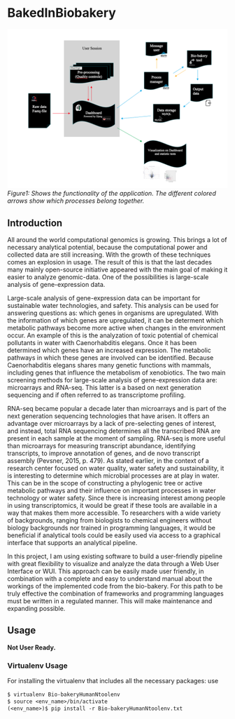 # BakedInBiobakery

![Flowchart application](media/Flowchart/flowchart.jpeg)
*Figure1: Shows the functionality of the application. The different colored arrows show which processes belong together.*

## Introduction


All around the world computational genomics is growing. This brings a lot of necessary analytical potential, because the computational power and collected data are still increasing. With the growth of these techniques comes an explosion in usage. The result of this is that the last decades many mainly open-source initiative appeared with the main goal of making it easier to analyze genomic-data. One of the possibilities is large-scale analysis of gene-expression data.

Large-scale analysis of gene-expression data can be important for sustainable water technologies, and safety. This analysis can be used for answering questions as: which genes in organisms are upregulated. With the information of which genes are upregulated, it can be determent which metabolic pathways become more active when changes in the environment occur. An example of this is the analyzation of toxic potential of chemical pollutants in water with Caenorhabditis elegans. Once it has been determined which genes have an increased expression. The metabolic pathways in which these genes are involved can be identified. Because Caenorhabditis elegans shares many genetic functions with mammals, including genes that influence the metabolism of xenobiotics. The two main screening methods for large-scale analysis of gene-expression data are: microarrays and RNA-seq. This latter is a based on next generation sequencing and if often referred to as transcriptome profiling.  

RNA-seq became popular a decade later than microarrays and is part of the next generation sequencing technologies that have arisen. It offers an advantage over microarrays by a lack of pre-selecting genes of interest, and instead, total RNA sequencing determines all the transcribed RNA are present in each sample at the moment of sampling. RNA-seq is more useful than microarrays for measuring transcript abundance, identifying transcripts, to improve annotation of genes, and de novo transcript assembly (Pevsner, 2015, p. 479). As stated earlier, in the context of a research center focused on water quality, water safety and sustainability, it is interesting to determine which microbial processes are at play in water. This can be in the scope of constructing a phylogenic tree or active metabolic pathways and their influence on important processes in water technology or water safety. Since there is increasing interest among people in using transcriptomics, it would be great if these tools are available in a way that makes them more accessible. To researchers with a wide variety of backgrounds, ranging from biologists to chemical engineers without biology backgrounds nor trained in programming languages, it would be beneficial if analytical tools could be easily used via access to a graphical interface that supports an analytical pipeline.

 In this project, I am using existing software to build a user-friendly pipeline with great flexibility to visualize and analyze the data through a Web User Interface or WUI. This approach can be easily made user friendly, in combination with a complete and easy to understand manual about the workings of the implemented code from the bio-bakery. For this path to be truly effective the combination of frameworks and programming languages must be written in a regulated manner. This will make maintenance and expanding possible.



## Usage

**Not User Ready.**

### Virtualenv Usage
For installing the virtualenv that includes all the necessary packages: use 
 ```
 $ virtualenv Bio-bakeryHumanNtoolenv
$ source <env_name>/bin/activate
(<env_name>)$ pip install -r Bio-bakeryHumanNtoolenv.txt
 ```

[^1]: Karengera, A., Sterken, M. G., Kammenga, J. E., Riksen, J. A. G., Dinkla, I. J. T., & Murk, A. J. (2022). Differential expression of genes in c. elegans reveals transcriptional responses to indirect-acting xenobiotic compounds and insensitivity to 2,3,7,8-tetrachlorodibenzodioxin. Ecotoxicology and Environmental Safety, 233. https://doi.org/10.1016/j.ecoenv.2022.113344

[^2]: Pevsner, J. (2015). Bioinformatics and Functional Genomics. Third Edition. In Briefings in Functional Genomics and Proteomics.